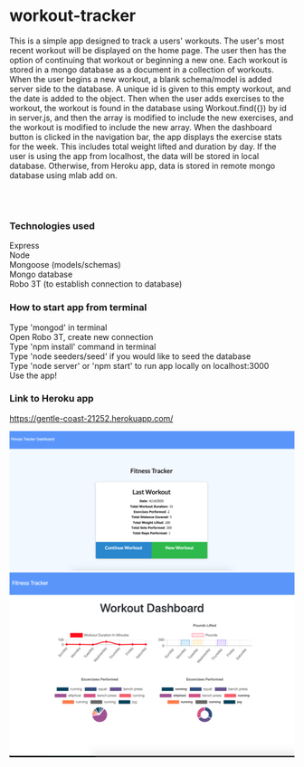 # workout-tracker

This is a simple app designed to track a users' workouts. The user's most recent workout will be displayed on the home page. The user then has the option of continuing that workout or beginning a new one. Each workout is stored in a mongo database as a document in a collection of workouts. When the user begins a new workout, a blank schema/model is added server side to the database. A unique id is given to this empty workout, and the date is added to the object. Then when the user adds exercises to the workout, the workout is found in the database using Workout.find({}) by id in server.js, and then the array is modified to include the new exercises, and the workout is modified to include the new array. When the dashboard button is clicked in the navigation bar, the app displays the exercise stats for the week. This includes total weight lifted and duration by day. If the user is using the app from localhost, the data will be stored in local database. Otherwise, from Heroku app, data is stored in remote mongo database using mlab add on.

<br />
<br />

### Technologies used
Express <br />
Node <br />
Mongoose (models/schemas)<br />
Mongo database <br />
Robo 3T (to establish connection to database) <br />

### How to start app from terminal
Type 'mongod' in terminal <br />
Open Robo 3T, create new connection <br />
Type 'npm install' command in terminal <br />
Type 'node seeders/seed' if you would like to seed the database <br />
Type 'node server' or 'npm start' to run app locally on localhost:3000 <br />
Use the app! <br />

### Link to Heroku app

<a href="https://gentle-coast-21252.herokuapp.com/">https://gentle-coast-21252.herokuapp.com/</a>

<img src="public/images/workout.png">
<img src="public/images/stats.png">
